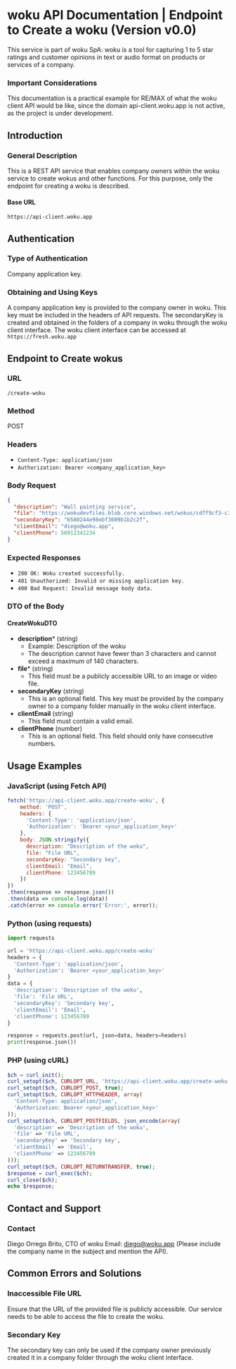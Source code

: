 # woku API Documentation | Endpoint to Create a woku (Version v0.0)

This service is part of woku SpA: woku is a tool for capturing 1 to 5 star ratings and customer opinions in text or audio format on products or services of a company.

### Important Considerations

This documentation is a practical example for RE/MAX of what the woku client API would be like, since the domain api-client.woku.app is not active, as the project is under development.

## Introduction

### General Description
This is a REST API service that enables company owners within the woku service to create wokus and other functions. For this purpose, only the endpoint for creating a woku is described.

#### Base URL
`https://api-client.woku.app`

## Authentication

### Type of Authentication
Company application key.

### Obtaining and Using Keys
A company application key is provided to the company owner in woku. This key must be included in the headers of API requests.
The secondaryKey is created and obtained in the folders of a company in woku through the woku client interface.
The woku client interface can be accessed at `https://fresh.woku.app`

## Endpoint to Create wokus

### URL
`/create-woku`

### Method
POST

### Headers
- `Content-Type: application/json`
- `Authorization: Bearer <company_application_key>`

### Body Request
```json
{
  "description": "Wall painting service",
  "file": "https://wokudevfiles.blob.core.windows.net/wokus/cd7f9cf3-c2e4-4ff0-8a96-19ff813f569e1699220394936-image.webp",
  "secondaryKey": "6580244e98ebf3609b1b2c2f",
  "clientEmail": "diego@woku.app",
  "clientPhone": 56912341234
}
```

### Expected Responses
- `200 OK: Woku created successfully.`
- `401 Unauthorized: Invalid or missing application key.`
- `400 Bad Request: Invalid message body data.`

### DTO of the Body

#### CreateWokuDTO
- **description*** (string)
  - Example: Description of the woku
  - The description cannot have fewer than 3 characters and cannot exceed a maximum of 140 characters.
- **file*** (string)
  - This field must be a publicly accessible URL to an image or video file.
- **secondaryKey** (string)
  - This is an optional field. This key must be provided by the company owner to a company folder manually in the woku client interface.
- **clientEmail** (string)
  - This field must contain a valid email.
- **clientPhone** (number)
  - This is an optional field. This field should only have consecutive numbers.
 
## Usage Examples

### JavaScript (using Fetch API)
```javascript
fetch('https://api-client.woku.app/create-woku', {
    method: 'POST',
    headers: {
      'Content-Type': 'application/json',
      'Authorization': 'Bearer <your_application_key>'
    },
    body: JSON.stringify({
      description: "Description of the woku",
      file: "File URL",
      secondaryKey: "Secondary key",
      clientEmail: "Email",
      clientPhone: 123456789
    })
})
.then(response => response.json())
.then(data => console.log(data))
.catch(error => console.error('Error:', error));
```

### Python (using requests)
```python
import requests

url = 'https://api-client.woku.app/create-woku'
headers = {
  'Content-Type': 'application/json',
  'Authorization': 'Bearer <your_application_key>'
}
data = {
  'description': 'Description of the woku',
  'file': 'File URL',
  'secondaryKey': 'Secondary key',
  'clientEmail': 'Email',
  'clientPhone': 123456789
}

response = requests.post(url, json=data, headers=headers)
print(response.json())
```

### PHP (using cURL)
```php
$ch = curl_init();
curl_setopt($ch, CURLOPT_URL, 'https://api-client.woku.app/create-woku');
curl_setopt($ch, CURLOPT_POST, true);
curl_setopt($ch, CURLOPT_HTTPHEADER, array(
  'Content-Type: application/json',
  'Authorization: Bearer <your_application_key>'
));
curl_setopt($ch, CURLOPT_POSTFIELDS, json_encode(array(
  'description' => 'Description of the woku',
  'file' => 'File URL',
  'secondaryKey' => 'Secondary key',
  'clientEmail' => 'Email',
  'clientPhone' => 123456789
)));
curl_setopt($ch, CURLOPT_RETURNTRANSFER, true);
$response = curl_exec($ch);
curl_close($ch);
echo $response;
```

## Contact and Support

### Contact
Diego Orrego Brito, CTO of woku
Email: diego@woku.app (Please include the company name in the subject and mention the API).

## Common Errors and Solutions
### Inaccessible File URL
Ensure that the URL of the provided file is publicly accessible. Our service needs to be able to access the file to create the woku.

### Secondary Key
The secondary key can only be used if the company owner previously created it in a company folder through the woku client interface.










